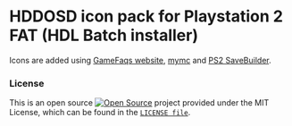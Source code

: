 # HDDOSD icon pack for Playstation 2 FAT (HDL Batch installer)

Icons are added using [GameFaqs website](https://gamefaqs.gamespot.com/ps2/category/999-all), [mymc](http://www.csclub.uwaterloo.ca:11068/mymc/) and [PS2 SaveBuilder](https://sksapps.haldrie.com/tutorials/ps2/Icon_tutorial.php).

### License
This is an open source [![Open Source](https://raw.githubusercontent.com/abhishekbanthia/Public-APIs/master/opensource.png)](https://www.opensource.org "See http://www.opensource.org for the Open Source Definition") project provided under the MIT License, which can be found in the [`LICENSE file`][license].

[license]: ./LICENSE "License"